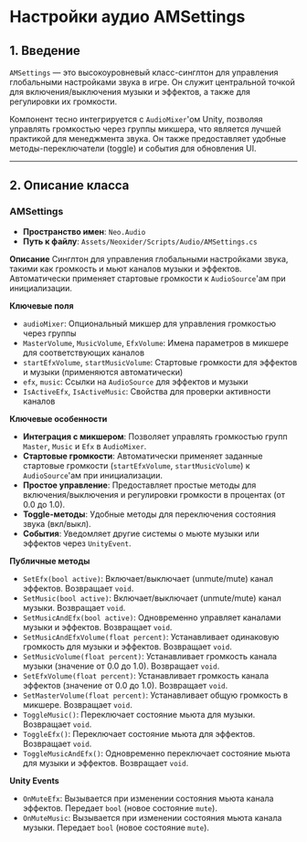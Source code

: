 # Настройки аудио AMSettings

## 1. Введение

`AMSettings` — это высокоуровневый класс-синглтон для управления глобальными настройками звука в игре. Он служит центральной точкой для включения/выключения музыки и эффектов, а также для регулировки их громкости.

Компонент тесно интегрируется с `AudioMixer`'ом Unity, позволяя управлять громкостью через группы микшера, что является лучшей практикой для менеджмента звука. Он также предоставляет удобные методы-переключатели (toggle) и события для обновления UI.

---

## 2. Описание класса

### AMSettings
- **Пространство имен**: `Neo.Audio`
- **Путь к файлу**: `Assets/Neoxider/Scripts/Audio/AMSettings.cs`

**Описание**
Синглтон для управления глобальными настройками звука, такими как громкость и мьют каналов музыки и эффектов. Автоматически применяет стартовые громкости к `AudioSource`'ам при инициализации.

**Ключевые поля**
- `audioMixer`: Опциональный микшер для управления громкостью через группы
- `MasterVolume`, `MusicVolume`, `EfxVolume`: Имена параметров в микшере для соответствующих каналов
- `startEfxVolume`, `startMusicVolume`: Стартовые громкости для эффектов и музыки (применяются автоматически)
- `efx`, `music`: Ссылки на `AudioSource` для эффектов и музыки
- `IsActiveEfx`, `IsActiveMusic`: Свойства для проверки активности каналов

**Ключевые особенности**
- **Интеграция с микшером**: Позволяет управлять громкостью групп `Master`, `Music` и `Efx` в `AudioMixer`.
- **Стартовые громкости**: Автоматически применяет заданные стартовые громкости (`startEfxVolume`, `startMusicVolume`) к `AudioSource`'ам при инициализации.
- **Простое управление**: Предоставляет простые методы для включения/выключения и регулировки громкости в процентах (от 0.0 до 1.0).
- **Toggle-методы**: Удобные методы для переключения состояния звука (вкл/выкл).
- **События**: Уведомляет другие системы о мьюте музыки или эффектов через `UnityEvent`.

**Публичные методы**
- `SetEfx(bool active)`: Включает/выключает (unmute/mute) канал эффектов. Возвращает `void`.
- `SetMusic(bool active)`: Включает/выключает (unmute/mute) канал музыки. Возвращает `void`.
- `SetMusicAndEfx(bool active)`: Одновременно управляет каналами музыки и эффектов. Возвращает `void`.
- `SetMusicAndEfxVolume(float percent)`: Устанавливает одинаковую громкость для музыки и эффектов. Возвращает `void`.
- `SetMusicVolume(float percent)`: Устанавливает громкость канала музыки (значение от 0.0 до 1.0). Возвращает `void`.
- `SetEfxVolume(float percent)`: Устанавливает громкость канала эффектов (значение от 0.0 до 1.0). Возвращает `void`.
- `SetMasterVolume(float percent)`: Устанавливает общую громкость в микшере. Возвращает `void`.
- `ToggleMusic()`: Переключает состояние мьюта для музыки. Возвращает `void`.
- `ToggleEfx()`: Переключает состояние мьюта для эффектов. Возвращает `void`.
- `ToggleMusicAndEfx()`: Одновременно переключает состояние мьюта для музыки и эффектов. Возвращает `void`.

**Unity Events**
- `OnMuteEfx`: Вызывается при изменении состояния мьюта канала эффектов. Передает `bool` (новое состояние `mute`).
- `OnMuteMusic`: Вызывается при изменении состояния мьюта канала музыки. Передает `bool` (новое состояние `mute`).
